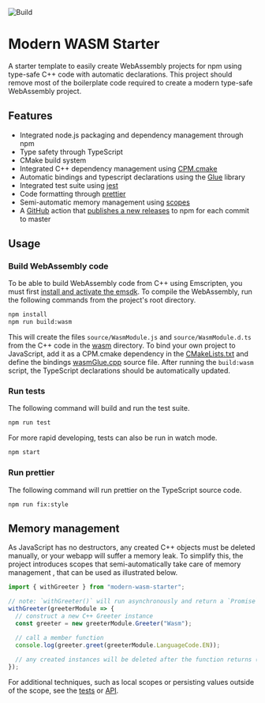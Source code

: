 ![Build](https://github.com/TheLartians/modern-wasm-starter/workflows/Build/badge.svg)

# Modern WASM Starter

A starter template to easily create WebAssembly projects for npm using type-safe C++ code with automatic declarations.
This project should remove most of the boilerplate code required to create a modern type-safe WebAssembly project.

## Features

- Integrated node.js packaging and dependency management through npm
- Type safety through TypeScript
- CMake build system 
- Integrated C++ dependency management using [CPM.cmake](https://github.com/TheLartians/CPM.cmake) 
- Automatic bindings and typescript declarations using the [Glue](https://github.com/TheLartians/Glue) library
- Integrated test suite using [jest](https://jestjs.io)
- Code formatting through [prettier](https://prettier.io)
- Semi-automatic memory management using [scopes](#memory-management)
- A [GitHub](.github/workflows/publish.yml) action that [publishes a new releases](https://github.com/mikeal/merge-release) to npm for each commit to master

## Usage

### Build WebAssembly code

To be able to build WebAssembly code from C++ using Emscripten, you must first [install and activate the emsdk](https://emscripten.org/docs/getting_started/downloads.html).
To compile the WebAssembly, run the following commands from the project's root directory.

```bash
npm install
npm run build:wasm
```

This will create the files `source/WasmModule.js` and `source/WasmModule.d.ts` from the C++ code in the [wasm](wasm) directory.
To bind your own project to JavaScript, add it as a CPM.cmake dependency in the [CMakeLists.txt](wasm/CMakeLists.txt) and define the bindings [wasmGlue.cpp](wasm/source/wasmGlue.cpp) source file.
After running the `build:wasm` script, the TypeScript declarations should be automatically updated. 

### Run tests

The following command will build and run the test suite.

```bash
npm run test
```

For more rapid developing, tests can also be run in watch mode.

```bash
npm start
```

### Run prettier

The following command will run prettier on the TypeScript source code.

```
npm run fix:style
```

## Memory management

As JavaScript has no destructors, any created C++ objects must be deleted manually, or your webapp will suffer a memory leak.
To simplify this, the project introduces scopes that semi-automatically take care of memory management , that can be used as illustrated below.

```ts
import { withGreeter } from "modern-wasm-starter";

// note: `withGreeter()` will run asynchronously and return a `Promise`
withGreeter(greeterModule => {
  // construct a new C++ Greeter instance
  const greeter = new greeterModule.Greeter("Wasm");

  // call a member function
  console.log(greeter.greet(greeterModule.LanguageCode.EN));
  
  // any created instances will be deleted after the function returns (exception-safe)
});
```

For additional techniques, such as local scopes or persisting values outside of the scope, see the [tests](__tests__/wasm.ts) or [API](source/wasmWrapper.ts).

